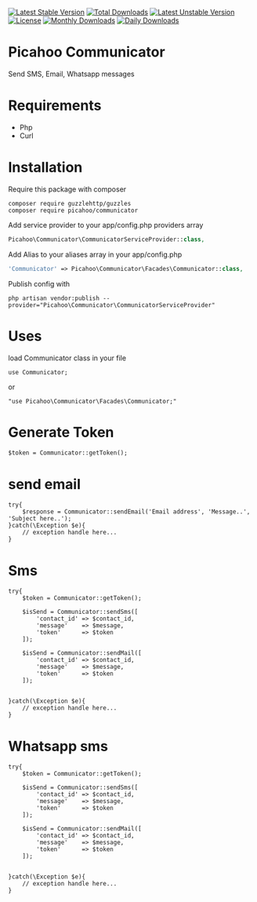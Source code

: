 [![Latest Stable Version](https://poser.pugx.org/picahoo/communicator/v/stable)](https://packagist.org/packages/picahoo/communicator)
[![Total Downloads](https://poser.pugx.org/picahoo/communicator/downloads)](https://packagist.org/packages/picahoo/communicator)
[![Latest Unstable Version](https://poser.pugx.org/picahoo/communicator/v/unstable)](https://packagist.org/packages/picahoo/communicator)
[![License](https://poser.pugx.org/picahoo/communicator/license)](https://packagist.org/packages/picahoo/communicator)
[![Monthly Downloads](https://poser.pugx.org/picahoo/communicator/d/monthly)](https://packagist.org/packages/picahoo/communicator)
[![Daily Downloads](https://poser.pugx.org/picahoo/communicator/d/daily)](https://packagist.org/packages/picahoo/communicator)

# Picahoo Communicator

Send SMS, Email, Whatsapp messages

# Requirements

* Php
* Curl

# Installation
Require this package with composer
```
composer require guzzlehttp/guzzles
composer require picahoo/communicator
```

Add service provider to your app/config.php providers array
```php
Picahoo\Communicator\CommunicatorServiceProvider::class,
```

Add Alias to your aliases array in your app/config.php
```php
'Communicator' => Picahoo\Communicator\Facades\Communicator::class,
```
Publish config with
```
php artisan vendor:publish --provider="Picahoo\Communicator\CommunicatorServiceProvider"
```
# Uses
load Communicator class in your file
 ```
use Communicator;
   ```
   or
   ```
  "use Picahoo\Communicator\Facades\Communicator;"
  ```

# Generate Token
```
$token = Communicator::getToken();
```
# send email
```
try{
    $response = Communicator::sendEmail('Email address', 'Message..', 'Subject here..');   
}catch(\Exception $e){
    // exception handle here...
}

```
# Sms
```
try{
    $token = Communicator::getToken();
    
    $isSend = Communicator::sendSms([
        'contact_id' => $contact_id,
        'message'    => $message,
        'token'      => $token
    ]);
        
    $isSend = Communicator::sendMail([
        'contact_id' => $contact_id,
        'message'    => $message,
        'token'      => $token
    ]);
    
    
}catch(\Exception $e){
    // exception handle here...
}
```
# Whatsapp sms
```
try{
    $token = Communicator::getToken();
    
    $isSend = Communicator::sendSms([
        'contact_id' => $contact_id,
        'message'    => $message,
        'token'      => $token
    ]);
        
    $isSend = Communicator::sendMail([
        'contact_id' => $contact_id,
        'message'    => $message,
        'token'      => $token
    ]);
    
    
}catch(\Exception $e){
    // exception handle here...
}
```


